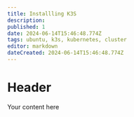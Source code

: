 ```yaml
---
title: Installling K3S
description: 
published: 1
date: 2024-06-14T15:46:48.774Z
tags: ubuntu, k3s, kubernetes, cluster
editor: markdown
dateCreated: 2024-06-14T15:46:48.774Z
---
```


# Header
Your content here